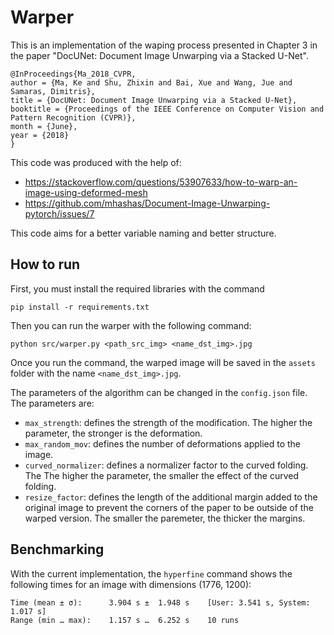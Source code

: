 # Warper

This is an implementation of the waping process presented in Chapter 3 in the
paper "DocUNet: Document Image Unwarping via a Stacked U-Net".

```
@InProceedings{Ma_2018_CVPR,
author = {Ma, Ke and Shu, Zhixin and Bai, Xue and Wang, Jue and Samaras, Dimitris},
title = {DocUNet: Document Image Unwarping via a Stacked U-Net},
booktitle = {Proceedings of the IEEE Conference on Computer Vision and Pattern Recognition (CVPR)},
month = {June},
year = {2018}
}
```

This code was produced with the help of:
- https://stackoverflow.com/questions/53907633/how-to-warp-an-image-using-deformed-mesh
- https://github.com/mhashas/Document-Image-Unwarping-pytorch/issues/7

This code aims for a better variable naming and better structure.

## How to run

First, you must install the required libraries with the command

```
pip install -r requirements.txt
```

Then you can run the warper with the following command:

```
python src/warper.py <path_src_img> <name_dst_img>.jpg
```

Once you run the command, the warped image will be saved in the `assets` folder
with the name `<name_dst_img>.jpg`.

The parameters of the algorithm can be changed in the `config.json` file. The
parameters are:
- `max_strength`: defines the strength of the modification. The higher the 
                  parameter, the stronger is the deformation.
- `max_random_mov`: defines the number of deformations applied to the image.
- `curved_normalizer`: defines a normalizer factor to the curved folding. The
                       The higher the parameter, the smaller the effect of the
                       curved folding.
- `resize_factor`: defines the length of the additional margin added to the
                   original image to prevent the corners of the paper to be
                   outside of the warped version. The smaller the paremeter, 
                   the thicker the margins.

## Benchmarking

With the current implementation, the `hyperfine` command shows the following
times for an image with dimensions (1776, 1200):

```
Time (mean ± σ):      3.904 s ±  1.948 s    [User: 3.541 s, System: 1.017 s]
Range (min … max):    1.157 s …  6.252 s    10 runs
```